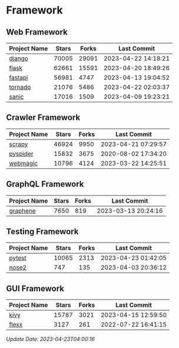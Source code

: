 # Framework

## Web Framework
| Project Name | Stars | Forks | Last Commit |
| ------------ | ----- | ----- | ----------- |
| [django](https://github.com/django/django) | 70005 | 29091 | 2023-04-22 14:18:21 |
| [flask](https://github.com/pallets/flask) | 62661 | 15591 | 2023-04-20 18:49:26 |
| [fastapi](https://github.com/tiangolo/fastapi) | 56981 | 4747 | 2023-04-13 19:04:52 |
| [tornado](https://github.com/tornadoweb/tornado) | 21076 | 5486 | 2023-04-22 02:03:37 |
| [sanic](https://github.com/sanic-org/sanic) | 17016 | 1509 | 2023-04-09 19:23:21 |

## Crawler Framework
| Project Name | Stars | Forks | Last Commit |
| ------------ | ----- | ----- | ----------- |
| [scrapy](https://github.com/scrapy/scrapy) | 46924 | 9950 | 2023-04-21 07:29:57 |
| [pyspider](https://github.com/binux/pyspider) | 15832 | 3675 | 2020-08-02 17:34:20 |
| [webmagic](https://github.com/code4craft/webmagic) | 10796 | 4124 | 2023-03-22 14:25:51 |

## GraphQL Framework
| Project Name | Stars | Forks | Last Commit |
| ------------ | ----- | ----- | ----------- |
| [graphene](https://github.com/graphql-python/graphene) | 7650 | 819 | 2023-03-13 20:24:16 |

## Testing Framework
| Project Name | Stars | Forks | Last Commit |
| ------------ | ----- | ----- | ----------- |
| [pytest](https://github.com/pytest-dev/pytest) | 10065 | 2313 | 2023-04-23 01:42:05 |
| [nose2](https://github.com/nose-devs/nose2) | 747 | 135 | 2023-04-03 20:36:12 |

## GUI Framework
| Project Name | Stars | Forks | Last Commit |
| ------------ | ----- | ----- | ----------- |
| [kivy](https://github.com/kivy/kivy) | 15787 | 3021 | 2023-04-15 12:59:50 |
| [flexx](https://github.com/flexxui/flexx) | 3127 | 261 | 2022-07-22 16:41:15 |

*Update Date: 2023-04-23T04:00:16*
